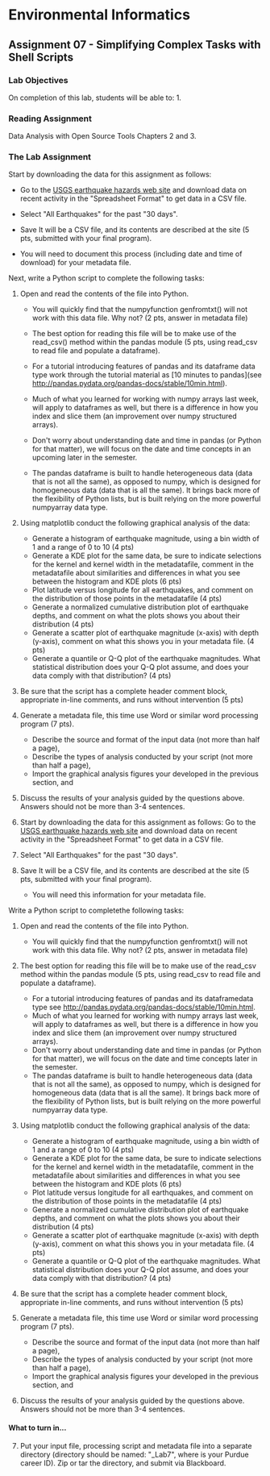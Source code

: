 # Environmental Informatics

## Assignment 07 - Simplifying Complex Tasks with Shell Scripts

### Lab Objectives

On completion of this lab, students will be able to:
1. 

### Reading Assignment

Data Analysis with Open Source Tools Chapters 2 and 3.

### The Lab Assignment

Start by downloading the data for this assignment as follows:

- Go to the [USGS earthquake hazards web site](http://earthquake.usgs.gov/earthquakes/feed/) and download data on recent activity in the "Spreadsheet Format" to get data in a CSV file. 

- Select "All Earthquakes" for the past "30 days". 

- Save It will be a CSV file, and its contents are described at the site (5 pts, submitted with your final program). 

- You will need to document this process (including date and time of download) for your metadata file.

Next, write a Python script to complete the following tasks:

1. Open and read the contents of the file into Python.

   - You will quickly find that the numpyfunction genfromtxt() will not work with this data file.  Why not?  (2 pts, answer in metadata file)

   - The best option for reading this file will be to make use of the read_csv() method within the pandas module (5 pts, using read_csv to read file and populate a dataframe).

   - For a tutorial introducing features of pandas and its dataframe data type work through the tutorial material as [10 minutes to pandas](see http://pandas.pydata.org/pandas-docs/stable/10min.html).

   - Much of what you learned for working with numpy arrays last week, will apply to dataframes as well, but there is a difference in how you index and slice them (an improvement over numpy structured arrays).

   - Don't worry about understanding date and time in pandas (or Python for that matter), we will focus on the date and time concepts in an upcoming later in the semester.

   - The pandas dataframe is built to handle heterogeneous data (data that is not all the same), as opposed to numpy, which is designed for homogeneous data (data that is all the same).  It brings back more of the flexibility of Python lists, but is built relying on the more powerful numpyarray data type.

3. Using matplotlib conduct the following graphical analysis of the data:
   - Generate a histogram of earthquake magnitude, using a bin width of 1 and a range of 0 to 10 (4 pts)
   - Generate a KDE plot for the same data, be sure to indicate selections for the kernel and kernel width in the metadatafile, comment in the metadatafile about similarities and differences in what you see between the histogram and KDE plots (6 pts)
   - Plot latitude versus longitude for all earthquakes, and comment on the distribution of those points in the metadatafile (4 pts)
   - Generate a normalized cumulative distribution plot of earthquake depths, and comment on what the plots shows you about their distribution (4 pts)
   - Generate a scatter plot of earthquake magnitude (x-axis) with depth (y-axis), comment on what this shows you in your metadata file. (4 pts)
   - Generate a quantile or Q-Q plot of the earthquake magnitudes.  What statistical distribution does your Q-Q plot assume, and does your data comply with that distribution? (4 pts)

4. Be sure that the script has a complete header comment block, appropriate in-line comments, and runs without intervention (5 pts)

5. Generate a metadata file, this time use Word or similar word processing program (7 pts).
   - Describe the source and format of the input data (not more than half a page),
   - Describe the types of analysis conducted by your script (not more than half a page),
   - Import the graphical analysis figures your developed in the previous section, and

6. Discuss the results of your analysis guided by the questions above.  Answers should not be more than 3-4 sentences.

1. Start by downloading the data for this assignment as follows:
Go to the [USGS earthquake hazards web site](http://earthquake.usgs.gov/earthquakes/feed/) and download data on recent activity in the "Spreadsheet Format" to get data in a CSV file. 

2. Select "All Earthquakes" for the past "30 days". 

3. Save It will be a CSV file, and its contents are described at the site (5 pts, submitted with your final program). 

   - You will need this information for your metadata file.

Write a Python script to completethe following tasks:

1. Open and read the contents of the file into Python.
   - You will quickly find that the numpyfunction genfromtxt() will not work with this data file.  Why not?  (2 pts, answer in metadata file)

2. The best option for reading this file will be to make use of the read_csv method within the pandas module (5 pts, using read_csv to read file and populate a dataframe).
   - For a tutorial introducing features of pandas and its dataframedata type see http://pandas.pydata.org/pandas-docs/stable/10min.html.
   - Much of what you learned for working with numpy arrays last week, will apply to dataframes as well, but there is a difference in how you index and slice them (an improvement over numpy structured arrays).
   - Don't worry about understanding date and time in pandas (or Python for that matter), we will focus on the date and time concepts later in the semester.
   - The pandas dataframe is built to handle heterogeneous data (data that is not all the same), as opposed to numpy, which is designed for homogeneous data (data that is all the same).  It brings back more of the flexibility of Python lists, but is built relying on the more powerful numpyarray data type.

3. Using matplotlib conduct the following graphical analysis of the data:
   - Generate a histogram of earthquake magnitude, using a bin width of 1 and a range of 0 to 10 (4 pts)
   - Generate a KDE plot for the same data, be sure to indicate selections for the kernel and kernel width in the metadatafile, comment in the metadatafile about similarities and differences in what you see between the histogram and KDE plots (6 pts)
   - Plot latitude versus longitude for all earthquakes, and comment on the distribution of those points in the metadatafile (4 pts)
   - Generate a normalized cumulative distribution plot of earthquake depths, and comment on what the plots shows you about their distribution (4 pts)
   - Generate a scatter plot of earthquake magnitude (x-axis) with depth (y-axis), comment on what this shows you in your metadata file. (4 pts)
   - Generate a quantile or Q-Q plot of the earthquake magnitudes.  What statistical distribution does your Q-Q plot assume, and does your data comply with that distribution? (4 pts)

4. Be sure that the script has a complete header comment block, appropriate in-line comments, and runs without intervention (5 pts)

5. Generate a metadata file, this time use Word or similar word processing program (7 pts).
   - Describe the source and format of the input data (not more than half a page),
   - Describe the types of analysis conducted by your script (not more than half a page),
   - Import the graphical analysis figures your developed in the previous section, and

6. Discuss the results of your analysis guided by the questions above.  Answers should not be more than 3-4 sentences.

#### What to turn in...

7. Put your input file, processing script and metadata file into a separate directory (directory should be named: "<username>_Lab7", where <username> is your Purdue career ID).  Zip or tar the directory, and submit via Blackboard.



